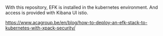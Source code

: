 With this repository, EFK is installed in the kubernetes environment. And access is provided with Kibana UI istio.


https://www.acagroup.be/en/blog/how-to-deploy-an-efk-stack-to-kubernetes-with-xpack-security/
